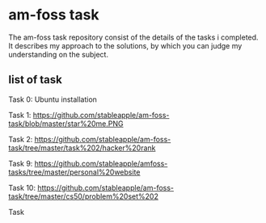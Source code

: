 # am-foss task
The am-foss task repository consist of  the details of the tasks i completed. It describes my approach to the solutions, by which you can judge my understanding on the subject.

## list of task 
Task 0:   Ubuntu installation

Task 1:   https://github.com/stableapple/am-foss-task/blob/master/star%20me.PNG

Task 2:   https://github.com/stableapple/am-foss-task/tree/master/task%202/hacker%20rank

Task 9:   https://github.com/stableapple/amfoss-tasks/tree/master/personal%20website

Task 10:  https://github.com/stableapple/am-foss-task/tree/master/cs50/problem%20set%202

Task 
